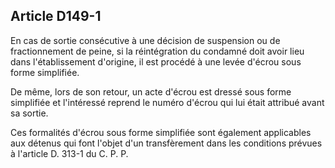 Article D149-1
----
En cas de sortie consécutive à une décision de suspension ou de fractionnement
de peine, si la réintégration du condamné doit avoir lieu dans l'établissement
d'origine, il est procédé à une levée d'écrou sous forme simplifiée.

De même, lors de son retour, un acte d'écrou est dressé sous forme simplifiée et
l'intéressé reprend le numéro d'écrou qui lui était attribué avant sa sortie.

Ces formalités d'écrou sous forme simplifiée sont également applicables aux
détenus qui font l'objet d'un transfèrement dans les conditions prévues à
l'article D. 313-1 du C. P. P.
